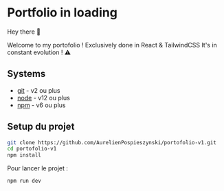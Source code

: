 # Portfolio in loading

Hey there 👋

Welcome to my portofolio ! Exclusively done in React & TailwindCSS
It's in constant evolution ! ⚠️

## Systems

- [git](https://git-scm.com/downloads) - v2 ou plus
- [node](https://nodejs.org/en/) - v12 ou plus
- [npm](https://nodejs.org/en/) - v6 ou plus

## Setup du projet

```bash
git clone https://github.com/AurelienPospieszynski/portofolio-v1.git
cd portofolio-v1
npm install
```

Pour lancer le projet :

```bash
npm run dev
```
